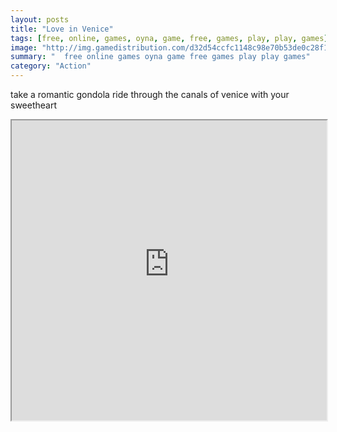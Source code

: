 ```yaml
---
layout: posts
title: "Love in Venice"
tags: [free, online, games, oyna, game, free, games, play, play, games]
image: "http://img.gamedistribution.com/d32d54ccfc1148c98e70b53de0c28f1e.jpg"
summary: "  free online games oyna game free games play play games"
category: "Action"
---
```


take a romantic gondola ride through the canals of venice with your sweetheart

<iframe width="100%" height="480px;" src="http://flash.gamedistribution.com?game=d32d54ccfc1148c98e70b53de0c28f1e"></iframe>